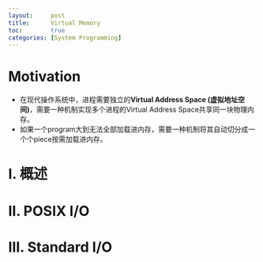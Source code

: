```yaml
---
layout:     post
title:      Virtual Memory
toc:        true
categories: [System Programming]
---
```

# Motivation
* 在现代操作系统中，进程需要独立的**Virtual Address Space (虚拟地址空间)**，需要一种机制实现多个进程的Virtual Address Space共享同一块物理内存。
* 如果一个program大到无法全部加载进内存，需要一种机制将其自动切分成一个个piece按需加载进内存。

# Ⅰ. 概述

# Ⅱ. POSIX I/O

# Ⅲ. Standard I/O
